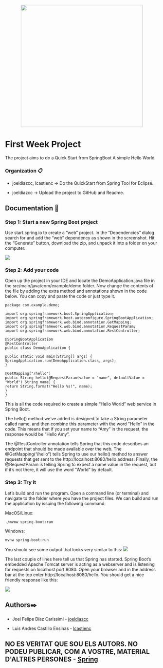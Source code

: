 <p align="center"><a href="https://spring.io/projects/spring-boot" target="_blank"><img src="https://spring.io/images/spring-logo-9146a4d3298760c2e7e49595184e1975.svg" width="400"></a></p>

# First Week Project 

The project aims to do a Quick Start from SpringBoot
A simple Hello World


### Organization 📋

-  joeldiazcc, lcastienc -> Do the QuickStart from Spring Tool for Eclipse.

-  joeldiazcc -> Upload the project to GitHub and Readme.


## Documentation 📄

### Step 1: Start a new Spring Boot project
Use start.spring.io to create a “web” project. In the “Dependencies” dialog search for and add the “web” dependency as shown in the screenshot. Hit the “Generate” button, download the zip, and unpack it into a folder on your computer.

<img src="https://spring.io/images/quick-img-1-dark-fa196953fc04a4d6ab1133c05a622787.png">


### Step 2: Add your code
Open up the project in your IDE and locate the DemoApplication.java file in the src/main/java/com/example/demo folder. Now change the contents of the file by adding the extra method and annotations shown in the code below. You can copy and paste the code or just type it.
```
package com.example.demo;

import org.springframework.boot.SpringApplication;
import org.springframework.boot.autoconfigure.SpringBootApplication;
import org.springframework.web.bind.annotation.GetMapping;
import org.springframework.web.bind.annotation.RequestParam;
import org.springframework.web.bind.annotation.RestController;

@SpringBootApplication
@RestController
public class DemoApplication {

public static void main(String[] args) {
SpringApplication.run(DemoApplication.class, args);
}

@GetMapping("/hello")
public String hello(@RequestParam(value = "name", defaultValue = "World") String name) {
return String.format("Hello %s!", name);
}
}
```
This is all the code required to create a simple “Hello World” web service in Spring Boot.

The hello() method we’ve added is designed to take a String parameter called name, and then combine this parameter with the word "Hello" in the code. This means that if you set your name to “Amy” in the request, the response would be “Hello Amy”.

The @RestController annotation tells Spring that this code describes an endpoint that should be made available over the web. The @GetMapping(“/hello”) tells Spring to use our hello() method to answer requests that get sent to the http://localhost:8080/hello address. Finally, the @RequestParam is telling Spring to expect a name value in the request, but if it’s not there, it will use the word “World” by default.

### Step 3: Try it
Let’s build and run the program. Open a command line (or terminal) and navigate to the folder where you have the project files. We can build and run the application by issuing the following command:

MacOS/Linux:

```./mvnw spring-boot:run```

Windows:


```mvnw spring-boot:run```

You should see some output that looks very similar to this:
<img src="https://spring.io/images/quick-img2-ac5ae88c60ffaa062234a580f9f1abc3.png">

The last couple of lines here tell us that Spring has started. Spring Boot’s embedded Apache Tomcat server is acting as a webserver and is listening for requests on localhost port 8080. Open your browser and in the address bar at the top enter http://localhost:8080/hello. You should get a nice friendly response like this:

<img src="https://spring.io/images/quick-img3-afa0a1fe446db8e3c8c7a8d9ca532d23.png">

## Authors✒️

-   Joel Felipe Díaz Carissimi - [joeldiazcc](https://github.com/joeldiazcc)

-   Luis Andres Castillo Ensinas - [lcastienc](https://github.com/lcastienc)

## NO ES VERITAT QUE SOU ELS AUTORS. NO PODEU PUBLICAR, COM A VOSTRE, MATERIAL D'ALTRES PERSONES - [Spring](https://spring.io/quickstart)

